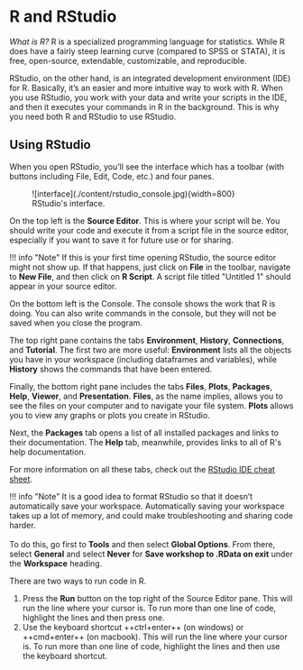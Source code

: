 # R and RStudio

<i> What is R? </i> R is a specialized programming language for statistics. While R does have a fairly steep learning curve (compared to SPSS or STATA), it is free, open-source, extendable, customizable, and reproducible. 

RStudio, on the other hand, is an integrated development environment (IDE) for R. Basically, it’s an easier and more intuitive way to work with R. When you use RStudio, you work with your data and write your scripts in the IDE, and then it executes your commands in R in the background. This is why you need both R and RStudio to use RStudio. 

## Using RStudio

When you open RStudio, you’ll see the interface which has a toolbar (with buttons including File, Edit, Code, etc.) and four panes. 

<figure markdown="span">
    ![interface](./content/rstudio_console.jpg){width=800}
    <figcaption>RStudio's interface.</figcaption>
</figure>

On the top left is the **Source Editor**. This is where your script will be. You should write your code and execute it from a script file in the source editor, especially if you want to save it for future use or for sharing. 

!!! info "Note"
    If this is your first time opening RStudio, the source editor might not show up. If that happens, just click on **File** in the toolbar, navigate to **New File**, and then click on **R Script**. A script file titled "Untitled 1" should appear in your source editor. 

On the bottom left is the Console. The console shows the work that R is doing. You can also write commands in the console, but they will not be saved when you close the program. 

The top right pane contains the tabs **Environment**, **History**, **Connections**, and **Tutorial**. The first two are more useful: **Environment** lists all the objects you have in your workspace (including dataframes and variables), while **History** shows the commands that have been entered. 

Finally, the bottom right pane includes the tabs **Files**, **Plots**, **Packages**, **Help**, **Viewer**, and **Presentation**. **Files**, as the name implies, allows you to see the files on your computer and to navigate your file system. **Plots** allows you to view any graphs or plots you create in RStudio. 

Next, the **Packages** tab opens a list of all installed packages and links to their documentation. The **Help** tab, meanwhile, provides links to all of R's help documentation. 

For more information on all these tabs, check out the [RStudio IDE cheat sheet](https://posit.co/wp-content/uploads/2022/10/rstudio-ide-1.pdf).

!!! info "Note"
    It is a good idea to format RStudio so that it doesn’t automatically save your workspace. Automatically saving your workspace takes up a lot of memory, and could make troubleshooting and sharing code harder. 
    <br>
    <br>
    To do this, go first to **Tools** and then select **Global Options**. From there, select **General** and select **Never** for **Save workshop to .RData on exit** under the **Workspace** heading.

There are two ways to run code in R. 

1. Press the **Run** button on the top right of the Source Editor pane. This will run the line where your cursor is. To run more than one line of code, highlight the lines and then press one. 
2. Use the keyboard shortcut ++ctrl+enter++ (on windows) or ++cmd+enter++ (on macbook). This will run the line where your cursor is. To run more than one line of code, highlight the lines and then use the keyboard shortcut. 